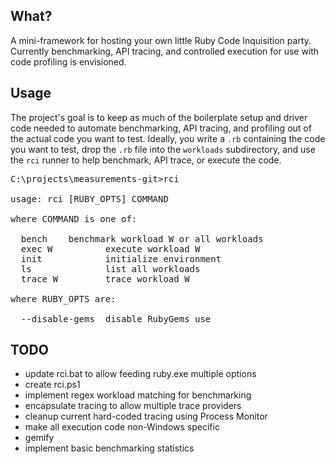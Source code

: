 ## What?

A mini-framework for hosting your own little Ruby Code Inquisition party.
Currently benchmarking, API tracing, and controlled execution for use with
code profiling is envisioned.

## Usage

The project's goal is to keep as much of the boilerplate setup and driver code
needed to automate benchmarking, API tracing, and profiling out of the actual
code you want to test. Ideally, you write a `.rb` containing the code you want
to test, drop the `.rb` file into the `workloads` subdirectory, and use the
`rci` runner to help benchmark, API trace, or execute the code.

<pre>
C:\projects\measurements-git>rci

usage: rci [RUBY_OPTS] COMMAND

where COMMAND is one of:

  bench <W|all>   benchmark workload W or all workloads
  exec W          execute workload W
  init            initialize environment
  ls              list all workloads
  trace W         trace workload W

where RUBY_OPTS are:

  --disable-gems  disable RubyGems use
</pre>

## TODO

* update rci.bat to allow feeding ruby.exe multiple options
* create rci.ps1
* implement regex workload matching for benchmarking
* encapsulate tracing to allow multiple trace providers
* cleanup current hard-coded tracing using Process Monitor
* make all execution code non-Windows specific
* gemify
* implement basic benchmarking statistics

